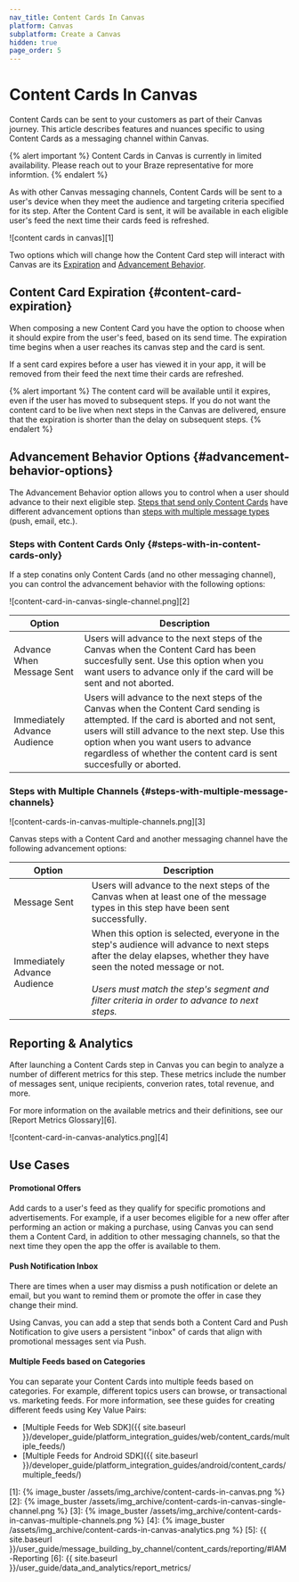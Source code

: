 ```yaml
---
nav_title: Content Cards In Canvas
platform: Canvas
subplatform: Create a Canvas
hidden: true
page_order: 5
---
```


# Content Cards In Canvas

Content Cards can be sent to your customers as part of their Canvas journey. This article describes features and nuances specific to using Content Cards as a messaging channel within Canvas.

{% alert important %}
Content Cards in Canvas is currently in limited availability. Please reach out to your Braze representative for more informtion. 
{% endalert %}

As with other Canvas messaging channels, Content Cards will be sent to a user's device when they meet the audience and targeting criteria specified for its step. After the Content Card is sent, it will be available in each eligible user's feed the next time their cards feed is refreshed.

![content cards in canvas][1]

Two options which will change how the Content Card step will interact with Canvas are its [Expiration](#content-card-expiration) and [Advancement Behavior](#advancement-behavior-options).

## Content Card Expiration {#content-card-expiration}
When composing a new Content Card you have the option to choose when it should expire from the user's feed, based on its send time. The expiration time begins when a user reaches its canvas step and the card is sent.

If a sent card expires before a user has viewed it in your app, it will be removed from their feed the next time their cards are refreshed.


{% alert important %}
 The content card will be available until it expires, even if the user has moved to subsequent steps. If you do not want the content card to be live when next steps in the Canvas are delivered, ensure that the expiration is shorter than the delay on subsequent steps.
{% endalert %}

## Advancement Behavior Options {#advancement-behavior-options}

The Advancement Behavior option allows you to control when a user should advance to their next eligible step. [Steps that send only Content Cards](#steps-with-in-content-cards-only) have different advancement options than [steps with multiple message types](#steps-with-multiple-message-channels) (push, email, etc.).

### Steps with Content Cards Only {#steps-with-in-content-cards-only}

If a step conatins only Content Cards (and no other messaging channel), you can control the advancement behavior with the following options:

![content-card-in-canvas-single-channel.png][2]

| Option | Description |
|---|---|
| Advance When Message Sent | Users will advance to the next steps of the Canvas when the Content Card has been succesfully sent. Use this option when you want users to advance only if the card will be sent and not aborted. |
| Immediately Advance Audience | Users will advance to the next steps of the Canvas when the Content Card sending is attempted. If the card is aborted and not sent, users will still advance to the next step. Use this option when you want users to advance regardless of whether the content card is sent succesfully or aborted. |



### Steps with Multiple Channels {#steps-with-multiple-message-channels}

![content-cards-in-canvas-multiple-channels.png][3]

Canvas steps with a Content Card and another messaging channel have the following advancement options:

| Option | Description |
|---|---|
| Message Sent | Users will advance to the next steps of the Canvas when at least one of the message types in this step have been sent successfully.|
| Immediately Advance Audience | When this option is selected, everyone in the step's audience will advance to next steps after the delay elapses, whether they have seen the noted message or not.  <br> <br> _Users must match the step's segment and filter criteria in order to advance to next steps._ |

## Reporting & Analytics

After launching a Content Cards step in Canvas you can begin to analyze a number of different metrics for this step. 
These metrics include the number of messages sent, unique recipients, converion rates, total revenue, and more.



For more information on the available metrics and their definitions, see our [Report Metrics Glossary][6].

![content-card-in-canvas-analytics.png][4]

## Use Cases

#### Promotional Offers

Add cards to a user's feed as they qualify for specific promotions and advertisements. For example, if a user becomes eligible for a new offer after performing an action or making a purchase, using Canvas you can send them a Content Card, in addition to other messaging channels, so that the next time they open the app the offer is available to them.

#### Push Notification Inbox

There are times when a user may dismiss a push notification or delete an email, but you want to remind them or promote the offer in case they change their mind.

Using Canvas, you can add a step that sends both a Content Card and Push Notification to give users a persistent "inbox" of cards that align with promotional messages sent via Push. 

#### Multiple Feeds based on Categories

You can separate your Content Cards into multiple feeds based on categories. For example, different topics users can browse, or transactional vs. marketing feeds. For more information, see these guides for creating different feeds using Key Value Pairs:

* [Multiple Feeds for Web SDK]({{ site.baseurl }}/developer_guide/platform_integration_guides/web/content_cards/multiple_feeds/)
* [Multiple Feeds for Android SDK]({{ site.baseurl }}/developer_guide/platform_integration_guides/android/content_cards/multiple_feeds/)

[1]: {% image_buster /assets/img_archive/content-cards-in-canvas.png %}
[2]: {% image_buster /assets/img_archive/content-cards-in-canvas-single-channel.png %}
[3]: {% image_buster /assets/img_archive/content-cards-in-canvas-multiple-channels.png %}
[4]: {% image_buster /assets/img_archive/content-cards-in-canvas-analytics.png %}
[5]: {{ site.baseurl }}/user_guide/message_building_by_channel/content_cards/reporting/#IAM-Reporting
[6]: {{ site.baseurl }}/user_guide/data_and_analytics/report_metrics/
